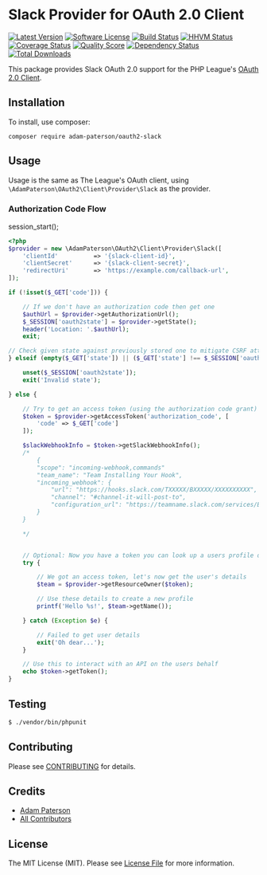 # Slack Provider for OAuth 2.0 Client
[![Latest Version](https://img.shields.io/github/release/adam-paterson/oauth2-slack.svg?style=flat-square)](https://github.com/adam-paterson/oauth2-slack/releases)
[![Software License](https://img.shields.io/badge/license-MIT-brightgreen.svg?style=flat-square)](LICENSE.md)
[![Build Status](https://img.shields.io/travis/adam-paterson/oauth2-slack/master.svg?style=flat-square)](https://travis-ci.org/adam-paterson/oauth2-slack)
[![HHVM Status](https://img.shields.io/hhvm/adam-paterson/oauth2-slack.svg?style=flat-square)](http://hhvm.h4cc.de/package/adam-paterson/oauth2-slack)
[![Coverage Status](https://img.shields.io/scrutinizer/coverage/g/adam-paterson/oauth2-slack.svg?style=flat-square)](https://scrutinizer-ci.com/g/adam-paterson/oauth2-slack/code-structure)
[![Quality Score](https://img.shields.io/scrutinizer/g/adam-paterson/oauth2-slack.svg?style=flat-square)](https://scrutinizer-ci.com/g/adam-paterson/oauth2-slack)
[![Dependency Status](https://img.shields.io/versioneye/d/php/adam-paterson:oauth2-slack/1.1.2.svg?style=flat-square)](https://www.versioneye.com/php/adam-paterson:oauth2-slack/1.1.2)
[![Total Downloads](https://img.shields.io/packagist/dt/adam-paterson/oauth2-slack.svg?style=flat-square)](https://packagist.org/packages/adam-paterson/oauth2-slack)

This package provides Slack OAuth 2.0 support for the PHP League's [OAuth 2.0 Client](https://github.com/thephpleague/oauth2-client).

## Installation

To install, use composer:

```
composer require adam-paterson/oauth2-slack
```
## Usage

Usage is the same as The League's OAuth client, using `\AdamPaterson\OAuth2\Client\Provider\Slack` as the provider.

### Authorization Code Flow

session_start();

```php
<?php
$provider = new \AdamPaterson\OAuth2\Client\Provider\Slack([
    'clientId'          => '{slack-client-id}',
    'clientSecret'      => '{slack-client-secret}',
    'redirectUri'       => 'https://example.com/callback-url',
]);

if (!isset($_GET['code'])) {

    // If we don't have an authorization code then get one
    $authUrl = $provider->getAuthorizationUrl();
    $_SESSION['oauth2state'] = $provider->getState();
    header('Location: '.$authUrl);
    exit;

// Check given state against previously stored one to mitigate CSRF attack
} elseif (empty($_GET['state']) || ($_GET['state'] !== $_SESSION['oauth2state'])) {

    unset($_SESSION['oauth2state']);
    exit('Invalid state');

} else {

    // Try to get an access token (using the authorization code grant)
    $token = $provider->getAccessToken('authorization_code', [
        'code' => $_GET['code']
    ]);

    $slackWebhookInfo = $token->getSlackWebhookInfo();
    /*
        {
        "scope": "incoming-webhook,commands"
        "team_name": "Team Installing Your Hook",
        "incoming_webhook": {
            "url": "https://hooks.slack.com/TXXXXX/BXXXXX/XXXXXXXXXX",
            "channel": "#channel-it-will-post-to",
            "configuration_url": "https://teamname.slack.com/services/BXXXXX"
        }
    }

    */


    // Optional: Now you have a token you can look up a users profile data
    try {

        // We got an access token, let's now get the user's details
        $team = $provider->getResourceOwner($token);

        // Use these details to create a new profile
        printf('Hello %s!', $team->getName());

    } catch (Exception $e) {

        // Failed to get user details
        exit('Oh dear...');
    }

    // Use this to interact with an API on the users behalf
    echo $token->getToken();
}

```

## Testing

``` bash
$ ./vendor/bin/phpunit
```

## Contributing

Please see [CONTRIBUTING](https://github.com/adam-paterson/oauth2-slack/blob/master/CONTRIBUTING.md) for details.


## Credits

- [Adam Paterson](https://github.com/adam-paterson)
- [All Contributors](https://github.com/adam-paterson/oauth2-slack/contributors)


## License

The MIT License (MIT). Please see [License File](https://github.com/adam-paterson/oauth2-slack/blob/master/LICENSE) for more information.
